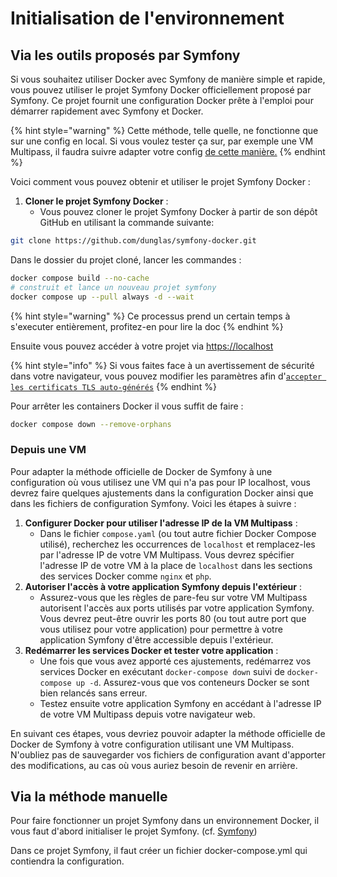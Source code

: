 # Initialisation de l'environnement

## Via les outils proposés par Symfony

Si vous souhaitez utiliser Docker avec Symfony de manière simple et rapide, vous pouvez utiliser le projet Symfony Docker officiellement proposé par Symfony. Ce projet fournit une configuration Docker prête à l'emploi pour démarrer rapidement avec Symfony et Docker.

{% hint style="warning" %}
Cette méthode, telle quelle, ne fonctionne que sur une config en local. Si vous voulez tester ça sur, par exemple une VM Multipass, il faudra suivre adapter votre config [de cette manière.](initialisation-de-lenvironnement.md#depuis-une-vm)
{% endhint %}

Voici comment vous pouvez obtenir et utiliser le projet Symfony Docker :

1. **Cloner le projet Symfony Docker** :
   * Vous pouvez cloner le projet Symfony Docker à partir de son dépôt GitHub en utilisant la commande suivante:

```sh
git clone https://github.com/dunglas/symfony-docker.git
```

Dans le dossier du projet cloné, lancer les commandes :&#x20;

```sh
docker compose build --no-cache
# construit et lance un nouveau projet symfony
docker compose up --pull always -d --wait
```

{% hint style="warning" %}
Ce processus prend un certain temps à s'executer entièrement, profitez-en pour lire la doc&#x20;
{% endhint %}

Ensuite vous pouvez accéder à votre projet via [https://localhost](https://localhost)&#x20;

{% hint style="info" %}
Si vous faites face à un avertissement de sécurité dans votre navigateur, vous pouvez modifier les paramètres afin d'[`accepter les certificats TLS auto-générés`](https://stackoverflow.com/questions/7580508/getting-chrome-to-accept-self-signed-localhost-certificate/15076602#15076602)
{% endhint %}

Pour arrêter les containers Docker il vous suffit de faire :&#x20;

```bash
docker compose down --remove-orphans
```

### Depuis une VM

Pour adapter la méthode officielle de Docker de Symfony à une configuration où vous utilisez une VM qui n'a pas pour IP localhost, vous devrez faire quelques ajustements dans la configuration Docker ainsi que dans les fichiers de configuration Symfony. Voici les étapes à suivre :

1. **Configurer Docker pour utiliser l'adresse IP de la VM Multipass** :
   * Dans le fichier `compose.yaml` (ou tout autre fichier Docker Compose utilisé), recherchez les occurrences de `localhost` et remplacez-les par l'adresse IP de votre VM Multipass. Vous devrez spécifier l'adresse IP de votre VM à la place de `localhost` dans les sections des services Docker comme `nginx` et `php`.
2. **Autoriser l'accès à votre application Symfony depuis l'extérieur** :
   * Assurez-vous que les règles de pare-feu sur votre VM Multipass autorisent l'accès aux ports utilisés par votre application Symfony. Vous devrez peut-être ouvrir les ports 80 (ou tout autre port que vous utilisez pour votre application) pour permettre à votre application Symfony d'être accessible depuis l'extérieur.
3. **Redémarrer les services Docker et tester votre application** :
   * Une fois que vous avez apporté ces ajustements, redémarrez vos services Docker en exécutant `docker-compose down` suivi de `docker-compose up -d`. Assurez-vous que vos conteneurs Docker se sont bien relancés sans erreur.
   * Testez ensuite votre application Symfony en accédant à l'adresse IP de votre VM Multipass depuis votre navigateur web.

En suivant ces étapes, vous devriez pouvoir adapter la méthode officielle de Docker de Symfony à votre configuration utilisant une VM Multipass. N'oubliez pas de sauvegarder vos fichiers de configuration avant d'apporter des modifications, au cas où vous auriez besoin de revenir en arrière.

## Via la méthode manuelle

Pour faire fonctionner un projet Symfony dans un environnement Docker, il vous faut d'abord initialiser le projet Symfony. (cf. [Symfony](https://app.gitbook.com/s/f7vqQ2Kol4hyX8Z5JDQh/modes-operatoires/creation-dune-application))

Dans ce projet Symfony, il faut créer un fichier docker-compose.yml qui contiendra la configuration.
